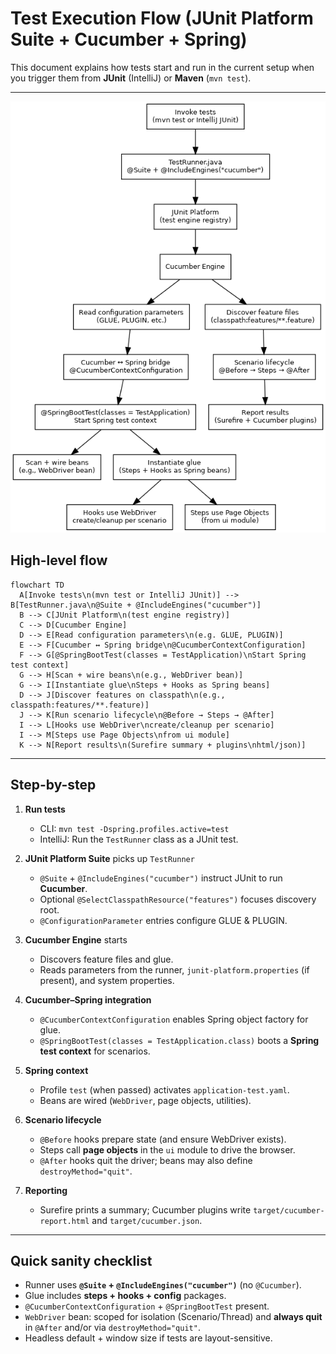 # Test Execution Flow (JUnit Platform Suite + Cucumber + Spring)

This document explains how tests start and run in the current setup when you trigger them from **JUnit** (IntelliJ) or **Maven** (`mvn test`).

---

![Test runner flow](./test-runner-flow.png)

## High-level flow

```mermaid
flowchart TD
  A[Invoke tests\n(mvn test or IntelliJ JUnit)] --> B[TestRunner.java\n@Suite + @IncludeEngines("cucumber")]
  B --> C[JUnit Platform\n(test engine registry)]
  C --> D[Cucumber Engine]
  D --> E[Read configuration parameters\n(e.g. GLUE, PLUGIN)]
  E --> F[Cucumber ↔ Spring bridge\n@CucumberContextConfiguration]
  F --> G[@SpringBootTest(classes = TestApplication)\nStart Spring test context]
  G --> H[Scan + wire beans\n(e.g., WebDriver bean)]
  G --> I[Instantiate glue\nSteps + Hooks as Spring beans]
  D --> J[Discover features on classpath\n(e.g., classpath:features/**.feature)]
  J --> K[Run scenario lifecycle\n@Before → Steps → @After]
  I --> L[Hooks use WebDriver\ncreate/cleanup per scenario]
  I --> M[Steps use Page Objects\nfrom ui module]
  K --> N[Report results\n(Surefire summary + plugins\nhtml/json)]
```

---

## Step-by-step

1. **Run tests**  
   - CLI: `mvn test -Dspring.profiles.active=test`  
   - IntelliJ: Run the `TestRunner` class as a JUnit test.

2. **JUnit Platform Suite** picks up `TestRunner`  
   - `@Suite` + `@IncludeEngines("cucumber")` instruct JUnit to run **Cucumber**.
   - Optional `@SelectClasspathResource("features")` focuses discovery root.
   - `@ConfigurationParameter` entries configure GLUE & PLUGIN.

3. **Cucumber Engine** starts  
   - Discovers feature files and glue.  
   - Reads parameters from the runner, `junit-platform.properties` (if present), and system properties.

4. **Cucumber–Spring integration**  
   - `@CucumberContextConfiguration` enables Spring object factory for glue.  
   - `@SpringBootTest(classes = TestApplication.class)` boots a **Spring test context** for scenarios.

5. **Spring context**  
   - Profile `test` (when passed) activates `application-test.yaml`.  
   - Beans are wired (`WebDriver`, page objects, utilities).

6. **Scenario lifecycle**  
   - `@Before` hooks prepare state (and ensure WebDriver exists).  
   - Steps call **page objects** in the `ui` module to drive the browser.  
   - `@After` hooks quit the driver; beans may also define `destroyMethod="quit"`.

7. **Reporting**  
   - Surefire prints a summary; Cucumber plugins write `target/cucumber-report.html` and `target/cucumber.json`.

---

## Quick sanity checklist

- Runner uses **`@Suite` + `@IncludeEngines("cucumber")`** (no `@Cucumber`).  
- Glue includes **steps + hooks + config** packages.  
- `@CucumberContextConfiguration` + `@SpringBootTest` present.  
- `WebDriver` bean: scoped for isolation (Scenario/Thread) and **always quit** in `@After` and/or via `destroyMethod="quit"`.  
- Headless default + window size if tests are layout-sensitive.
